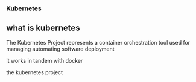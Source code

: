 ### Kubernetes

## what is kubernetes 

The Kubernetes Project represents a container orchestration tool used for managing automating software deployment

it works in tandem with docker

the kubernetes project

